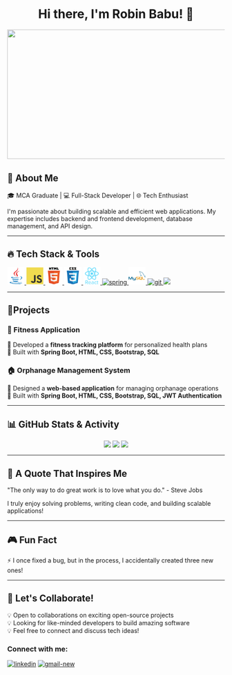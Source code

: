 <h1 align="center">Hi there, I'm Robin Babu! 👋</h1>

<p align="center">
  <img src="https://media2.giphy.com/media/v1.Y2lkPTc5MGI3NjExNWN0OWZ4dmxrNjQ0ajNiMTZ4a2YydHg2N2diZ2w0dnA2N281NmF1cSZlcD12MV9pbnRlcm5hbF9naWZfYnlfaWQmY3Q9Zw/PmAjqmm4beKervYzFr/giphy.gif" height=300px width=600px>
</p>

## 🚀 About Me
🎓 MCA Graduate | 💻 Full-Stack Developer | 🌐 Tech Enthusiast

I'm passionate about building scalable and efficient web applications. My expertise includes backend and frontend development, database management, and API design.

---

## 🔥 Tech Stack & Tools

<p align="left">
  <!-- Programming Languages -->
  <a href="https://www.java.com" target="_blank" rel="noreferrer">
    <img src="https://raw.githubusercontent.com/devicons/devicon/master/icons/java/java-original.svg" alt="java" width="40" height="40"/>
  </a>
  <a href="https://developer.mozilla.org/en-US/docs/Web/JavaScript" target="_blank" rel="noreferrer">
    <img src="https://raw.githubusercontent.com/devicons/devicon/master/icons/javascript/javascript-original.svg" alt="javascript" width="40" height="40"/>
  </a>
  <!-- Frontend Technologies -->
  <a href="https://www.w3.org/html/" target="_blank" rel="noreferrer">
    <img src="https://raw.githubusercontent.com/devicons/devicon/master/icons/html5/html5-original-wordmark.svg" alt="html5" width="40" height="40"/>
  </a>
  <a href="https://www.w3schools.com/css/" target="_blank" rel="noreferrer">
    <img src="https://raw.githubusercontent.com/devicons/devicon/master/icons/css3/css3-original-wordmark.svg" alt="css3" width="40" height="40"/>
  </a>
  <a href="https://reactjs.org/" target="_blank" rel="noreferrer">
    <img src="https://raw.githubusercontent.com/devicons/devicon/master/icons/react/react-original-wordmark.svg" alt="react" width="40" height="40"/>
  </a>
  <!-- Backend Technologies -->
  <a href="https://spring.io/" target="_blank" rel="noreferrer">
    <img src="https://www.vectorlogo.zone/logos/springio/springio-icon.svg" alt="spring" width="40" height="40"/>
  </a>
  <!-- Databases -->
  <a href="https://www.mysql.com/" target="_blank" rel="noreferrer">
    <img src="https://raw.githubusercontent.com/devicons/devicon/master/icons/mysql/mysql-original-wordmark.svg" alt="mysql" width="40" height="40"/>
  </a>
  <!-- Version Control -->
  <a href="https://git-scm.com/" target="_blank" rel="noreferrer">
    <img src="https://www.vectorlogo.zone/logos/git-scm/git-scm-icon.svg" alt="git" width="40" height="40"/>
  </a>
  <img src="https://skillicons.dev/icons?i=hibernate,vscode" />
</p>

---

## 🎨Projects
### 💪 Fitness Application
🔹 Developed a **fitness tracking platform** for personalized health plans  
🔹 Built with **Spring Boot, HTML, CSS, Bootstrap, SQL**

### 🏠 Orphanage Management System
🔹 Designed a **web-based application** for managing orphanage operations  
🔹 Built with **Spring Boot, HTML, CSS, Bootstrap, SQL, JWT Authentication**

---

## 📊 GitHub Stats & Activity
<p align="center">
  <img src="https://github-readme-stats.vercel.app/api?username=robinbabu102&show_icons=true&theme=tokyonight" />
  <img src="https://github-readme-streak-stats.herokuapp.com/?user=robinbabu102&theme=tokyonight" />
  <img src="https://github-readme-stats.vercel.app/api/top-langs/?username=robinbabu102&layout=compact&theme=tokyonight" />
</p>

---

 ## 📌 A Quote That Inspires Me
<p >  "The only way to do great work is to love what you do." - Steve Jobs</p>
<p> I truly enjoy solving problems, writing clean code, and building scalable applications!
</p>

---

## 🎮 Fun Fact
⚡ I once fixed a bug, but in the process, I accidentally created three new ones!

---

## 📢 Let's Collaborate!
💡 Open to collaborations on exciting open-source projects <br>
💡 Looking for like-minded developers to build amazing software <br>
💡 Feel free to connect and discuss tech ideas!

<h3 align="left">Connect with me:</h3>
<p align="left">
<a href="https://linkedin.com/in/1-robin-babu" target="blank"><img width="48" height="48" src="https://img.icons8.com/color/48/linkedin.png" alt="linkedin"/></a>
<!-- <a href="https://instagram.com/" target="blank"><img width="48" height="48" src="https://img.icons8.com/color/48/instagram-new--v1.png" alt="instagram-new--v1"/></a> -->
  <a href="mailto:robinbabu2000@gmail.com" target="blank"><img width="48" height="48" src="https://img.icons8.com/color/48/gmail-new.png" alt="gmail-new"/></a>

</p>
